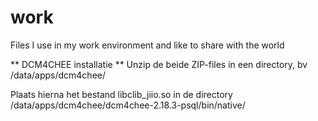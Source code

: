 # work
Files I use in my work environment and like to share with the world

** DCM4CHEE installatie **
Unzip de beide ZIP-files in een directory, bv /data/apps/dcm4chee/

Plaats hierna het bestand libclib_jiio.so in de directory /data/apps/dcm4chee/dcm4chee-2.18.3-psql/bin/native/



